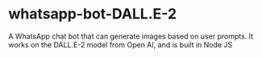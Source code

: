 # whatsapp-bot-DALL.E-2
A WhatsApp chat bot that can generate images based on user prompts. It works on the DALL.E-2 model from Open AI, and is built in Node JS
